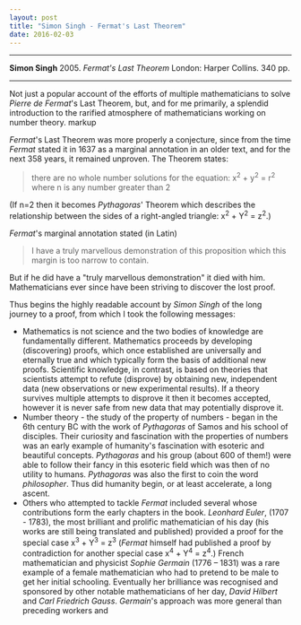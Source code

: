 ```yaml
---
layout: post
title: "Simon Singh - Fermat's Last Theorem"
date: 2016-02-03
---
```


***
<b>Simon Singh</b> 2005. _Fermat's Last Theorem_ London: Harper Collins. 340 pp.

***

Not just a popular account of the efforts of multiple mathematicians to solve *Pierre de Fermat*'s Last Theorem, but, and for me primarily, a splendid introduction to the rarified atmosphere of mathematicians working on number theory. markup

*Fermat*'s Last Theorem was more properly a conjecture, since from the time *Fermat* stated it in 1637 as a marginal annotation in an older text, and for the next 358 years, it remained unproven.  The Theorem states:

>there are no whole number solutions for the equation: x<sup>2</sup> + y<sup>2</sup> = r<sup>2</sup> where n is any number greater than 2

(If n=2 then it becomes *Pythagoras*' Theorem which describes the relationship between the sides of a right-angled triangle: x<sup>2</sup> + Y<sup>2</sup> = z<sup>2</sup>.)

*Fermat*'s marginal annotation stated (in Latin)

>I have a truly marvellous demonstration of this proposition which this margin is too narrow to contain.

But if he did have a "truly marvellous demonstration" it died with him.  Mathematicians ever since have been striving to discover the lost proof.

Thus begins the highly readable account by *Simon Singh* of the long journey to a proof, from which I took the following messages:

* Mathematics is not science and the two bodies of knowledge are fundamentally different.  Mathematics proceeds by developing (discovering) proofs, which once established are universally and eternally true and which typically form the basis of additional new proofs.  Scientific knowledge, in contrast, is based on theories that scientists attempt to refute (disprove) by obtaining new, independent data (new observations or new experimental results).  If a theory survives multiple attempts to disprove it then it becomes accepted, however it is never safe from new data that may potentially disprove it.
*  Number theory - the study of the property of numbers - began in the 6th century BC with the work of *Pythagoras* of Samos and his school of disciples.  Their curiosity and fascination with the properties of numbers was an early example of humanity's fascination with esoteric and beautiful concepts.  *Pythagoras* and his group (about 600 of them!) were able to follow their fancy in this esoteric field which was then of no utility to humans. *Pythagoras* was also the first to coin the word _philosopher_.  Thus did humanity begin, or at least accelerate, a long ascent.
*  Others who attempted to tackle *Fermat* included several whose contributions form the early chapters in the book. *Leonhard Euler*, (1707 - 1783), the most brilliant and prolific mathematician of his day (his works are still being translated and published) provided a proof for the special case  x<sup>3</sup> + Y<sup>3</sup> = z<sup>3</sup> (*Fermat* himself had published a proof by contradiction for another special case x<sup>4</sup> + Y<sup>4</sup> = z<sup>4</sup>.)  French mathematician and physicist *Sophie Germain* (1776 – 1831) was a rare example of a female mathematician who had to pretend to be male to get her initial schooling.  Eventually her brilliance was recognised and sponsored by other notable mathematicians of her day, *David Hilbert* and *Carl Friedrich Gauss*.  *Germain*'s approach was more general than preceding workers and 
